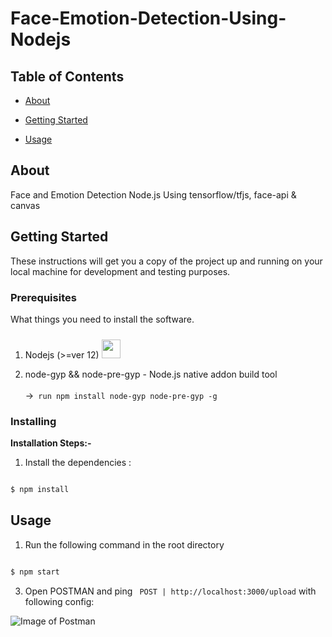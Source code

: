 # Face-Emotion-Detection-Using-Nodejs

  

  

## Table of Contents

  

-  [About](#about)

  

-  [Getting Started](#getting_started)

  

-  [Usage](#usage)

  
  
  

  

## About <a name = "about"></a>

  

  

Face and Emotion Detection Node.js Using tensorflow/tfjs, face-api & canvas

  

  

## Getting Started <a name = "getting_started"></a>

  

  

These instructions will get you a copy of the project up and running on your local machine for development and testing purposes.

  

  

### Prerequisites

  

What things you need to install the software.  




1. Nodejs (>=ver 12)  [<img style="margin-top:10px" width=30px height=30px src="https://pluralsight2.imgix.net/paths/images/nodejs-45adbe594d.png">](https://nodejs.org/en/)

2. node-gyp && node-pre-gyp - Node.js native addon build tool <br></br>
   ->``` run npm install node-gyp node-pre-gyp -g```


  

  

### Installing

<summary><b>Installation Steps:-</b></summary>

  

1. Install the dependencies :

  

```sh

$ npm install

```

  

## Usage <a name = "usage"></a>

<summary><b></b></summary>  

1. Run the following command in the root directory
```sh

$ npm start

```
3. Open POSTMAN and ping ` POST | http://localhost:3000/upload` with following config:  



![Image of Postman](https://i.ibb.co/CPnhsM8/face-detection-nodejs-image-postman.png)